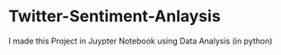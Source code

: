 # Twitter-Sentiment-Anlaysis
I made this Project in Juypter Notebook using Data Analysis (in python)
